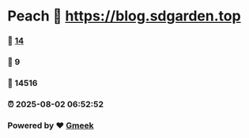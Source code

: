 # Peach :link: https://blog.sdgarden.top 
### :page_facing_up: [14](https://blog.sdgarden.top/tag.html) 
### :speech_balloon: 9 
### :hibiscus: 14516 
### :alarm_clock: 2025-08-02 06:52:52 
### Powered by :heart: [Gmeek](https://github.com/Meekdai/Gmeek)
